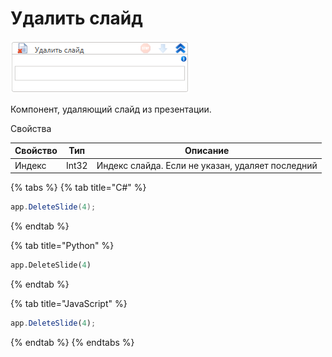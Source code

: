# Удалить слайд

![](<../../../.gitbook/assets/image (674).png>)



Компонент, удаляющий слайд из презентации.

Свойства

| Свойство | Тип   | Описание                                         |
| -------- | ----- | ------------------------------------------------ |
| Индекс   | Int32 | Индекс слайда. Если не указан, удаляет последний |

{% tabs %}
{% tab title="C#" %}
```csharp
app.DeleteSlide(4);
```
{% endtab %}

{% tab title="Python" %}
```python
app.DeleteSlide(4)
```
{% endtab %}

{% tab title="JavaScript" %}
```javascript
app.DeleteSlide(4);
```
{% endtab %}
{% endtabs %}
